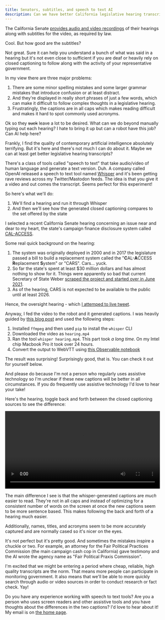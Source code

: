 ```yaml
---
title: Senators, subtitles, and speech to text AI
description: Can we have better California legislative hearing transcripts thanks to some free AI tools?
---
```


The California Senate [provides audio and video recordings](https://www.senate.ca.gov/media-archive) of their hearings along with subtitles for the video, as required by law.

Cool. But how good are the subtitles?

Not great. Sure it can help you understand a bunch of what was said in a hearing but it's not even close to sufficient if you are deaf or heavily rely on closed captioning to follow along with the activity of your representative government.

In my view there are three major problems:

1. There are some minor spelling mistakes and some larger grammar mistakes that introduce confusion or at least distract.
2. And they're displayed in really short phrases of just a few words, which can make it difficult to follow complex thoughts in a legislative hearing.
3. Frustratingly, the captions are in all caps which makes reading difficult and makes it hard to spot commonly used acronyms.

Ok so they <strike>suck</strike> leave a lot to be desired. What can we do beyond manually typing out each hearing? I hate to bring it up but can a robot have this job? Can AI help here?

Frankly, I find the quality of contemporary artificial intelligence absolutely terrifying. But it's here and there's not much I can do about it. Maybe we can at least get better legislative hearing transcripts?

There's a class of tools called "speech to text" that take audio/video of human language and generate a text version. Duh. A company called OpenAI released a speech to text tool named [Whisper](https://openai.com/blog/whisper/) and it's been getting rave reviews across my Twitter/Mastodon feeds. The idea is that you give it a video and out comes the transcript. Seems perfect for this experiment!

So here's what we'll do:
1. We'll find a hearing and run it through Whisper
2. And then we'll see how the generated closed captioning compares to the set offered by the state

I selected a recent California Senate hearing concerning an issue near and dear to my heart, the state's campaign finance disclosure system called [CAL-ACCESS](https://cal-access.sos.ca.gov/).

Some real quick background on the hearing:

1. The system was originally deployed in 2000 and in 2017 the legislature passed a bill to build a replacement system called the "**C**AL-**A**CCESS **R**eplacement **S**ystem" or "CARS". Cars... yuck.
2. So far the state's spent at least $30 million dollars and has almost nothing to show for it. Things were apparently so bad that current Secretary of State Weber [scraped the project and started over in June 2021](https://www.sos.ca.gov/campaign-lobbying/cal-access-replacement-system-project-cars-updates/CARS-news-and-updates).
3. As of the hearing, CARS is not expected to be available to the public until at least 2026.
   
Hence, the oversight hearing - which [I attemped to live tweet](https://twitter.com/jeremiak/status/1597643021738471424).

Anyway, I fed the video to the robot and it generated captions. I was heavily guided by [this blog post](https://www.assemblyai.com/blog/how-to-run-openais-whisper-speech-recognition-model/) and used the following steps:

1. Installed `ffmpeg` and then used `pip` to install the `whisper` CLI
2. Downloaded the video as `hearing.mp4`
3. Ran the tool `whisper hearing.mp4`. This part took _a long time_. On my Intel chip Macbook Pro it took over 24 hours.
4. Convert the output to WebVTT using [this Observable notebook](https://observablehq.com/@calmatters/whisper-ai-output-to-webvtt)

The result was surprising! Surprisingly good, that is. You can check it out for yourself below.

And please do because I'm not a person who regularly uses assistive technology so I'm unclear if these new captions will be better in all circumstances. If you do frequently use assistive technology I'd love to hear your take!

Here's the hearing, toggle back and forth between the closed captioning sources to see the difference:

<fieldset class="hide">
  <legend>Closed captioning source for the video</legend>
  <input type="radio" id="track-input-none" name="track-input" value="None" checked>
  <label for="track-input-none">None</label>
  <input type="radio" id="track-input-ca-gov" name="track-input" value="CA.gov">
  <label for="track-input-ca-gov">CA.gov</label>
  <input type="radio" id="track-input-whisper" name="track-input" value="Whisper">
  <label for="track-input-whisper">Whisper</label>
  <input type="radio" id="track-input-both" name="track-input" value="Both">
<label for="track-input-both">Both</label>
</fieldset>

<video id="hearing" controls preload="metadata">
  <source src="https://vod.senate.ca.gov/videos/2022/20221129_Elections.mp4" type="video/mp4">
  <track
    label="CA.gov"
    kind="subtitles"
    srclang="en"
    src="/data/ca-senate-hearing-transcript/20221129_Elections-ca-gov.vtt" />
  <track
    label="Whisper"
    kind="subtitles"
    srclang="en"
    src="/data/ca-senate-hearing-transcript/whisper.vtt" />
</video>

The main difference I see is that the whisper-generated captions are _much_ easier to read. They're not in all caps and instead of optimizing for a consistent number of words on the screen at once the new captions seem to be more sentence based. This makes following the back and forth of a hearing much easier.

Additionally, names, titles, and acronyms seem to be more accurately captured and are normally cased so it's nicer on the eyes.

It's not perfect but it's pretty good. And sometimes the mistakes inspire a chuckle or two. For example, an attorney for the Fair Political Practices Commission (the main campaign cash cop in California) gave testimony and the AI wrote the agency name as "Fair Political Praxis Commission".

I'm excited that we might be entering a period where cheap, reliable, high quality transcripts are the norm. That means more people can participate in monitoring government. It also means that we'll be able to more quickly search through audio or video sources in order to conduct research or fact check. Yay!

Do you have any experience working with speech to text tools? Are you a person who uses screen readers and other assistive tools and you have thoughts about the differences in the two captions? I'd love to hear about it! My email is on [the home page](/).

<style>
  fieldset {
    margin-bottom: 1rem;
  }

  fieldset.hide {
    display: none;
  }

  video {
    display: block;
    margin: 0 auto;
    max-width: 700px;
    width: 100%;
  }

  [type="radio"] {
    left: -9999px;
    position: absolute;
  }

  label {
    cursor: pointer;
    display: flex;
    padding: .25rem;
  }

  label:before {
    background-color: var(--bg-color);
    border: 1px solid var(--border-color);
    border-radius: 1rem;
    content: ' ';
    display: inline-block;
    height: 1rem;
    margin-right: .5rem;
    width: 1rem;
  }

  [type="radio"]:checked + label:before {
    background-color: var(--border-color);
  }
</style>

<script>
  const form = document.querySelector('fieldset')
  const video = document.querySelector('video')
  const textTracks = video.textTracks
  const caGovTrack = textTracks[0]
  const whisperTrack = textTracks[1]

  form.classList.remove('hide')

  form.addEventListener('change', e => {
    const value = e.target.value.toLowerCase()

    if (value === 'none') {
      caGovTrack.mode = 'disabled'
      whisperTrack.mode = 'disabled'
    } else if (value === 'ca.gov') {
      caGovTrack.mode = 'showing'
      whisperTrack.mode = 'disabled'
    } else if (value === 'whisper') {
      caGovTrack.mode = 'disabled'
      whisperTrack.mode = 'showing'
    } else if (value === 'both') {
      caGovTrack.mode = 'showing'
      whisperTrack.mode = 'showing'
    }
  })
</script>